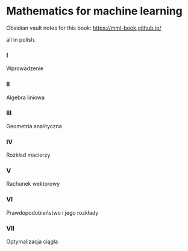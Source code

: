 # Mathematics for machine learning


Obsidian vault notes for this book:
https://mml-book.github.io/

all in polish.

### I
Wprowadzenie
### II 
Algebra liniowa
### III
Geometria analityczna
### IV
Rozkład macierzy
### V 
Rachunek wektorowy
### VI
Prawdopodobieństwo i jego rozkłady
### VII
Optymalizacja ciągła

